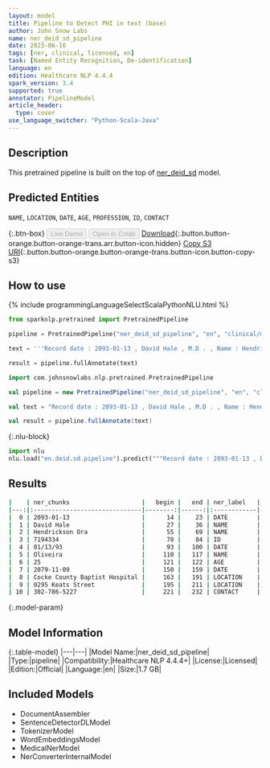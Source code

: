 ```yaml
---
layout: model
title: Pipeline to Detect PHI in text (base)
author: John Snow Labs
name: ner_deid_sd_pipeline
date: 2023-06-16
tags: [ner, clinical, licensed, en]
task: [Named Entity Recognition, De-identification]
language: en
edition: Healthcare NLP 4.4.4
spark_version: 3.4
supported: true
annotator: PipelineModel
article_header:
  type: cover
use_language_switcher: "Python-Scala-Java"
---
```


## Description

This pretrained pipeline is built on the top of [ner_deid_sd](https://nlp.johnsnowlabs.com/2021/04/01/ner_deid_sd_en.html) model.

## Predicted Entities

`NAME`, `LOCATION`, `DATE`, `AGE`, `PROFESSION`, `ID`, `CONTACT`

{:.btn-box}
<button class="button button-orange" disabled>Live Demo</button>
<button class="button button-orange" disabled>Open in Colab</button>
[Download](https://s3.amazonaws.com/auxdata.johnsnowlabs.com/clinical/models/ner_deid_sd_pipeline_en_4.4.4_3.4_1686926358086.zip){:.button.button-orange.button-orange-trans.arr.button-icon.hidden}
[Copy S3 URI](s3://auxdata.johnsnowlabs.com/clinical/models/ner_deid_sd_pipeline_en_4.4.4_3.4_1686926358086.zip){:.button.button-orange.button-orange-trans.button-icon.button-copy-s3}

## How to use

<div class="tabs-box" markdown="1">
{% include programmingLanguageSelectScalaPythonNLU.html %}

```python
from sparknlp.pretrained import PretrainedPipeline

pipeline = PretrainedPipeline("ner_deid_sd_pipeline", "en", "clinical/models")

text = '''Record date : 2093-01-13 , David Hale , M.D . , Name : Hendrickson Ora , MR # 7194334 Date : 01/13/93 . PCP : Oliveira , 25 years old , Record date : 2079-11-09 . Cocke County Baptist Hospital , 0295 Keats Street , Phone 302-786-5227.'''

result = pipeline.fullAnnotate(text)
```
```scala
import com.johnsnowlabs.nlp.pretrained.PretrainedPipeline

val pipeline = new PretrainedPipeline("ner_deid_sd_pipeline", "en", "clinical/models")

val text = "Record date : 2093-01-13 , David Hale , M.D . , Name : Hendrickson Ora , MR # 7194334 Date : 01/13/93 . PCP : Oliveira , 25 years old , Record date : 2079-11-09 . Cocke County Baptist Hospital , 0295 Keats Street , Phone 302-786-5227."

val result = pipeline.fullAnnotate(text)
```


{:.nlu-block}
```python
import nlu
nlu.load("en.deid.sd.pipeline").predict("""Record date : 2093-01-13 , David Hale , M.D . , Name : Hendrickson Ora , MR # 7194334 Date : 01/13/93 . PCP : Oliveira , 25 years old , Record date : 2079-11-09 . Cocke County Baptist Hospital , 0295 Keats Street , Phone 302-786-5227.""")
```

</div>



## Results

```bash
|    | ner_chunks                    |   begin |   end | ner_label   |   confidence |
|---:|:------------------------------|--------:|------:|:------------|-------------:|
|  0 | 2093-01-13                    |      14 |    23 | DATE        |     0.9952   |
|  1 | David Hale                    |      27 |    36 | NAME        |     0.9834   |
|  2 | Hendrickson Ora               |      55 |    69 | NAME        |     0.97745  |
|  3 | 7194334                       |      78 |    84 | ID          |     0.999    |
|  4 | 01/13/93                      |      93 |   100 | DATE        |     0.983    |
|  5 | Oliveira                      |     110 |   117 | NAME        |     0.9965   |
|  6 | 25                            |     121 |   122 | AGE         |     0.9899   |
|  7 | 2079-11-09                    |     150 |   159 | DATE        |     0.9841   |
|  8 | Cocke County Baptist Hospital |     163 |   191 | LOCATION    |     0.84345  |
|  9 | 0295 Keats Street             |     195 |   211 | LOCATION    |     0.775333 |
| 10 | 302-786-5227                  |     221 |   232 | CONTACT     |     0.9492   |
```

{:.model-param}
## Model Information

{:.table-model}
|---|---|
|Model Name:|ner_deid_sd_pipeline|
|Type:|pipeline|
|Compatibility:|Healthcare NLP 4.4.4+|
|License:|Licensed|
|Edition:|Official|
|Language:|en|
|Size:|1.7 GB|

## Included Models

- DocumentAssembler
- SentenceDetectorDLModel
- TokenizerModel
- WordEmbeddingsModel
- MedicalNerModel
- NerConverterInternalModel